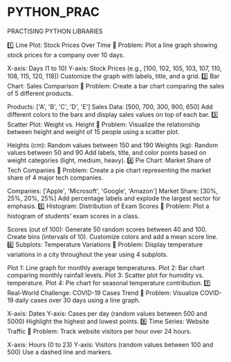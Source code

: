 # PYTHON_PRAC
PRACTISING PYTHON LIBRARIES

1️⃣ Line Plot: Stock Prices Over Time
📌 Problem: Plot a line graph showing stock prices for a company over 10 days.

X-axis: Days (1 to 10)
Y-axis: Stock Prices (e.g., [100, 102, 105, 103, 107, 110, 108, 115, 120, 118])
Customize the graph with labels, title, and a grid.
2️⃣ Bar Chart: Sales Comparison
📌 Problem: Create a bar chart comparing the sales of 5 different products.

Products: ['A', 'B', 'C', 'D', 'E']
Sales Data: [500, 700, 300, 900, 650]
Add different colors to the bars and display sales values on top of each bar.
3️⃣ Scatter Plot: Weight vs. Height
📌 Problem: Visualize the relationship between height and weight of 15 people using a scatter plot.

Heights (cm): Random values between 150 and 190
Weights (kg): Random values between 50 and 90
Add labels, title, and color points based on weight categories (light, medium, heavy).
4️⃣ Pie Chart: Market Share of Tech Companies
📌 Problem: Create a pie chart representing the market share of 4 major tech companies.

Companies: ['Apple', 'Microsoft', 'Google', 'Amazon']
Market Share: [30%, 25%, 20%, 25%]
Add percentage labels and explode the largest sector for emphasis.
5️⃣ Histogram: Distribution of Exam Scores
📌 Problem: Plot a histogram of students’ exam scores in a class.

Scores (out of 100): Generate 50 random scores between 40 and 100.
Create bins (intervals of 10).
Customize colors and add a mean score line.
6️⃣ Subplots: Temperature Variations
📌 Problem: Display temperature variations in a city throughout the year using 4 subplots.

Plot 1: Line graph for monthly average temperatures.
Plot 2: Bar chart comparing monthly rainfall levels.
Plot 3: Scatter plot for humidity vs. temperature.
Plot 4: Pie chart for seasonal temperature contribution.
7️⃣ Real-World Challenge: COVID-19 Cases Trend
📌 Problem: Visualize COVID-19 daily cases over 30 days using a line graph.

X-axis: Dates
Y-axis: Cases per day (random values between 500 and 5000)
Highlight the highest and lowest points.
8️⃣ Time Series: Website Traffic
📌 Problem: Track website visitors per hour over 24 hours.

X-axis: Hours (0 to 23)
Y-axis: Visitors (random values between 100 and 500)
Use a dashed line and markers.
